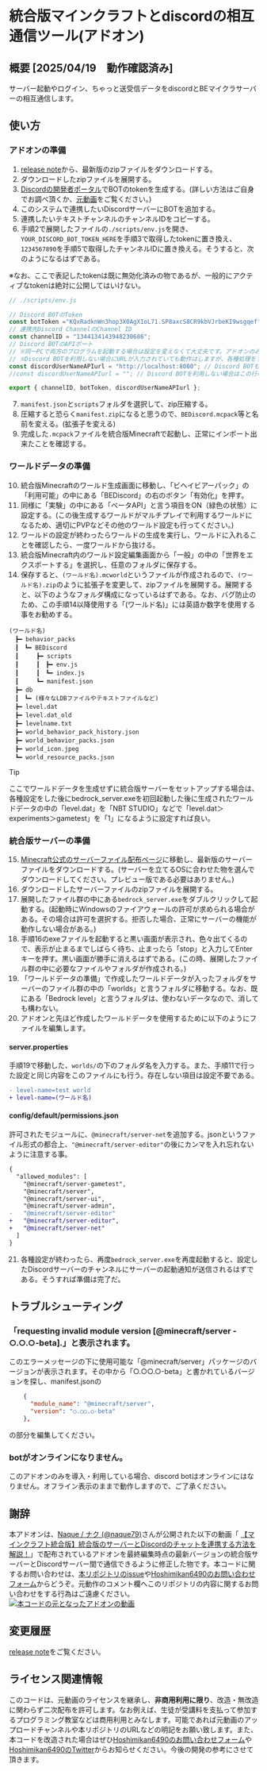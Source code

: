 # 統合版マインクラフトとdiscordの相互通信ツール(アドオン)
## 概要 [2025/04/19　動作確認済み]
サーバー起動やログイン、ちゃっと送受信データをdiscordとBEマイクラサーバーの相互通信します。

## 使い方
### アドオンの準備
1. [release note](https://github.com/Hoshimikan6490/MCBE-and-Discord-Connect-Tool/releases)から、最新版のzipファイルをダウンロードする。
2. ダウンロードしたzipファイルを展開する。
3. [Discordの開発者ポータル](https://discord.com/developers/applications)でBOTのtokenを生成する。(詳しい方法はご自身でお調べ頂くか、[元動画](https://youtu.be/VXPT7evGisc)をご覧ください。)
4. このシステムで連携したいDiscordサーバーにBOTを追加する。
5. 連携したいテキストチャンネルのチャンネルIDをコピーする。
6. 手順2で展開したファイルの`./scripts/env.js`を開き、`YOUR_DISCORD_BOT_TOKEN_HERE`を手順3で取得したtokenに置き換え、`1234567890`を手順5で取得したチャンネルIDに置き換える。そうすると、次のようになるはずである。

※なお、ここで表記したtokenは既に無効化済みの物であるが、一般的にアクティブなtokenは絶対に公開してはいけない。
```js
// ./scripts/env.js

// Discord BOTのToken
const botToken ="KQxRadknWn3hop3X0AgXIoL71.SP8axcS8CR9kbVJrbeKI9wsgqef";
// 連携先Discord ChannelのChannel ID
const channelID = "1344134143948230686";
// Discord BOTのAPIポート
// ※同一PCで両方のプログラムを起動する場合は設定を変えなくて大丈夫です。アドオンのみを利用する場合は「//」の位置を上下で入れ替えてください。
// ※Discord BOTを利用しない場合にURLが入力されていても動作はしますが、各種処理をするたびに通信を試みるためdiscordへの転送に遅延が生じます。
const discordUserNameAPIurl = "http://localhost:8000"; // Discord BOTも利用する場合はこの行のようにURLを指定する
//const discordUserNameAPIurl = ""; // Discord BOTを利用しない場合はこの行のように空欄にする

export { channelID, botToken, discordUserNameAPIurl };
```
7. `manifest.json`と`scripts`フォルダを選択して、zip圧縮する。
8. 圧縮すると恐らく`manifest.zip`になると思うので、`BEDiscord.mcpack`等と名前を変える。(拡張子を変える)
9. 完成した`.mcpack`ファイルを統合版Minecraftで起動し、正常にインポート出来たことを確認する。

### ワールドデータの準備
10. 統合版Minecraftのワールド生成画面に移動し、「ビヘイビアーパック」の「利用可能」の中にある「BEDiscord」の右のボタン「有効化」を押す。
11. 同様に「実験」の中にある「ベータAPI」と言う項目をON（緑色の状態）に設定する。(この後生成するワールドがマルチプレイで利用するワールドになるため、適切にPVPなどその他のワールド設定も行ってください。)
12. ワールドの設定が終わったらワールドの生成を実行し、ワールドに入れることを確認したら、一度ワールドから抜ける。
13. 統合版Minecraft内のワールド設定編集画面から「一般」の中の「世界をエクスポートする」を選択し、任意のフォルダに保存する。
14. 保存すると、`(ワールド名).mcworld`というファイルが作成されるので、`(ワールド名).zip`のように拡張子を変更して、zipファイルを展開する。展開すると、以下のようなフォルダ構成になっているはずである。なお、バグ防止のため、この手順14以降使用する「(ワールド名)」には英語か数字を使用する事をお勧めする。
```
(ワールド名)
　┣━ behavior_packs
　┃　┗━ BEDiscord
　┃　　　┣━ scripts
　┃　　　┃　┣━ env.js
　┃　　　┃　┗━ index.js
　┃　　　┗━ manifest.json
　┣━ db
　┃　┗━ (様々なLDBファイルやテキストファイルなど)
　┣━ level.dat
　┣━ level.dat_old
　┣━ levelname.txt
　┣━ world_behavior_pack_history.json
　┣━ world_behavior_packs.json
　┣━ world_icon.jpeg
　┗━ world_resource_packs.json
```
> [!TIP]
> ここでワールドデータを生成せずに統合版サーバーをセットアップする場合は、各種設定をした後にbedrock_server.exeを初回起動した後に生成されたワールドデータの中の「level.dat」を「NBT STUDIO」などで「level.dat＞experiments＞gametest」を「1」になるように設定すれば良い。


### 統合版サーバーの準備
15. [Minecraft公式のサーバーファイル配布ページ](https://www.minecraft.net/ja-jp/download/server/bedrock)に移動し、最新版のサーバーファイルをダウンロードする。(サーバーを立てるOSに合わせた物を選んでダウンロードしてください。プレビュー版である必要はありません。)
16. ダウンロードしたサーバーファイルのzipファイルを展開する。
17. 展開したファイル群の中にある`bedrock_server.exe`をダブルクリックして起動する。(起動時にWindowsのファイアウォールの許可が求められる場合がある。その場合は許可を選択する。拒否した場合、正常にサーバーの機能が動作しない場合がある。)
18. 手順16のexeファイルを起動すると黒い画面が表示され、色々出てくるので、表示が止まるまでしばらく待ち、止まったら「stop」と入力してEnterキーを押す。黒い画面が勝手に消えるはずである。(この時、展開したファイル群の中に必要なファイルやフォルダが作成される。)
19. 「ワールドデータの準備」で作成したワールドデータが入ったフォルダをサーバーのファイル群の中の「worlds」と言うフォルダに移動する。なお、既にある「Bedrock level」と言うフォルダは、使わないデータなので、消しても構わない。
20. アドオンと先ほど作成したワールドデータを使用するために以下のようにファイルを編集します。

#### server.properties
手順19で移動した、`worlds/`の下のフォルダ名を入力する。また、手順11で行った設定と同じ内容をこのファイルにも行う。存在しない項目は設定不要である。
```diff
- level-name=test world
+ level-name=(ワールド名)
```
#### config/default/permissions.json
許可されたモジュールに、`@minecraft/server-net`を追加する。jsonというファイル形式の都合上、`"@minecraft/server-editor"`の後にカンマを入れ忘れないように注意する事。
```diff
{
  "allowed_modules": [
    "@minecraft/server-gametest",
    "@minecraft/server",
    "@minecraft/server-ui",
    "@minecraft/server-admin",
-   "@minecraft/server-editor"
+   "@minecraft/server-editor",
+   "@minecraft/server-net"
  ]
}
```
21. 各種設定が終わったら、再度`bedrock_server.exe`を再度起動すると、設定したDiscordサーバーのチャンネルにサーバーの起動通知が送信されるはずである。そうすれば準備は完了だ。

## トラブルシューティング
### 「requesting invalid module version [@minecraft/server - ○.○.○-beta].」と表示されます。
このエラーメッセージの下に使用可能な「@minecraft/server」パッケージのバージョンが表示されます。その中から「○.○○.○-beta」と書かれているバージョンを探し、manifest.jsonの
```json
    {
      "module_name": "@minecraft/server",
      "version": "○.○○.○-beta"
    },
```
の部分を編集してください。
### botがオンラインになりません。
このアドオンのみを導入・利用している場合、discord botはオンラインにはなりません。オフライン表示のままで動作しますので、ご了承ください。

## 謝辞
本アドオンは、[Naque / ナク (@naque79)](https://youtube.com/@naque79)さんが公開された以下の動画「 [【マインクラフト統合版】統合版のサーバーとDiscordのチャットを連携する方法を解説！](https://youtu.be/VXPT7evGisc)」で配布されているアドオンを最終編集時点の最新バージョンの統合版サーバーとDiscordサーバー間で通信できるように修正した物です。本コードに関するお問い合わせは、[本リポジトリのissue](https://github.com/Hoshimikan6490/MCBE-and-Discord-Connect-Tool/issues)や[Hoshimikan6490のお問い合わせフォーム](https://forms.gle/E5Pt7YRJfVcz4ZRJ6)からどうぞ。元動作のコメント欄へこのリポジトリの内容に関するお問い合わせをする行為はご遠慮ください。
[![本コードの元となったアドオンの動画](http://img.youtube.com/vi/VXPT7evGisc/0.jpg)]([https://www.youtube.com/watch?v={video-id}](https://youtu.be/VXPT7evGisc))

## 変更履歴
[release note](https://github.com/Hoshimikan6490/MCBE-and-Discord-Connect-Tool/releases)をご覧ください。

## ライセンス関連情報
このコードは、元動画のライセンスを継承し、__**非商用利用に限り**__、改造・無改造に関わらず二次配布を許可します。なお例えば、生徒が受講料を支払って参加するプログラミング教室などは商用利用とみなします。可能であれば元動画のアップロードチャンネルや本リポジトリのURLなどの明記をお願い致します。また、本コードを改造された場合はぜひ[Hoshimikan6490のお問い合わせフォーム](https://forms.gle/E5Pt7YRJfVcz4ZRJ6)や[Hoshimikan6490のTwitter](https://twitter.com/hoshimikan6490)からお知らせください。今後の開発の参考にさせて頂きます。
